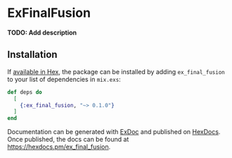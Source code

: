 # ExFinalFusion

**TODO: Add description**

## Installation

If [available in Hex](https://hex.pm/docs/publish), the package can be installed
by adding `ex_final_fusion` to your list of dependencies in `mix.exs`:

```elixir
def deps do
  [
    {:ex_final_fusion, "~> 0.1.0"}
  ]
end
```

Documentation can be generated with [ExDoc](https://github.com/elixir-lang/ex_doc)
and published on [HexDocs](https://hexdocs.pm). Once published, the docs can
be found at <https://hexdocs.pm/ex_final_fusion>.

